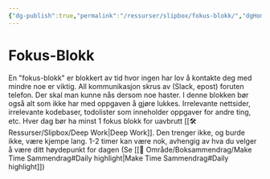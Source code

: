 ```yaml
---
{"dg-publish":true,"permalink":"/ressurser/slipbox/fokus-blokk/","dgHomeLink":true,"dgPassFrontmatter":false}
---
```


# Fokus-Blokk
En "fokus-blokk" er blokkert av tid hvor ingen har lov å kontakte deg med mindre noe er viktig. All kommunikasjon skrus av (Slack, epost) foruten telefon. Der skal man kunne nås dersom noe haster. I denne blokken bør også alt som ikke har med oppgaven å gjøre lukkes. Irrelevante nettsider, irrelevante kodebaser, todolister som inneholder oppgaver for andre ting, etc. Hver dag bør ha minst 1 fokus blokk for uavbrutt [[🛠 Ressurser/Slipbox/Deep Work|Deep Work]]. Den trenger ikke, og burde ikke, være kjempe lang. 1-2 timer kan være nok, avhengig av hva du velger å være ditt høydepunkt for dagen (Se [[🎯 Område/Boksammendrag/Make Time Sammendrag#Daily highlight|Make Time Sammendrag#Daily highlight]]) 

